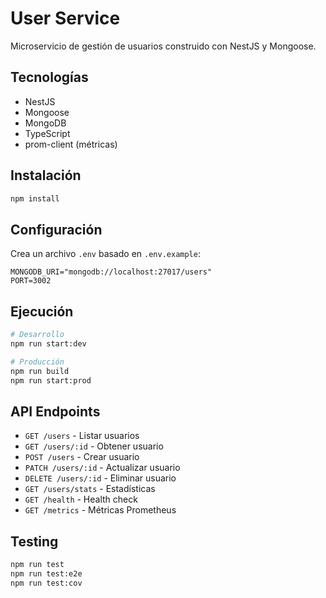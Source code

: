 # User Service

Microservicio de gestión de usuarios construido con NestJS y Mongoose.

## Tecnologías

- NestJS
- Mongoose
- MongoDB
- TypeScript
- prom-client (métricas)

## Instalación

```bash
npm install
```

## Configuración

Crea un archivo `.env` basado en `.env.example`:

```env
MONGODB_URI="mongodb://localhost:27017/users"
PORT=3002
```

## Ejecución

```bash
# Desarrollo
npm run start:dev

# Producción
npm run build
npm run start:prod
```

## API Endpoints

- `GET /users` - Listar usuarios
- `GET /users/:id` - Obtener usuario
- `POST /users` - Crear usuario
- `PATCH /users/:id` - Actualizar usuario
- `DELETE /users/:id` - Eliminar usuario
- `GET /users/stats` - Estadísticas
- `GET /health` - Health check
- `GET /metrics` - Métricas Prometheus

## Testing

```bash
npm run test
npm run test:e2e
npm run test:cov
```
